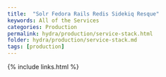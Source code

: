 ```yaml
---
title:  "Solr Fedora Rails Redis Sidekiq Resque"
keywords: All of the Services
categories: Production
permalink: hydra/production/service-stack.html
folder: hydra/production/service-stack.md
tags: [production]
---
```


{% include links.html %}
